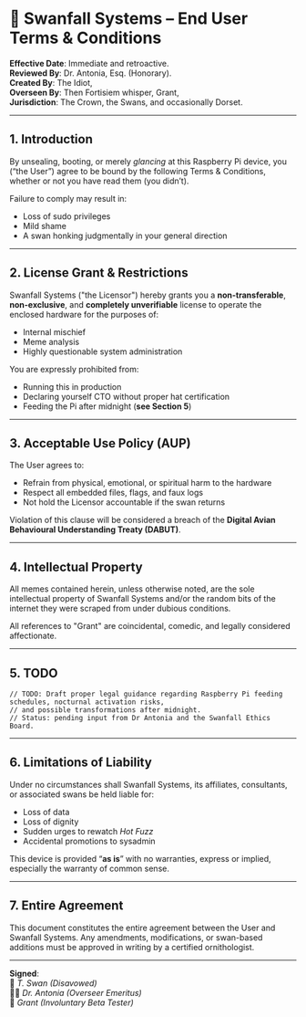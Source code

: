 
# 🧾 Swanfall Systems – End User Terms & Conditions

**Effective Date**: Immediate and retroactive.  
**Reviewed By**: Dr. Antonia, Esq. (Honorary).  
**Created By**: The Idiot,  
**Overseen By**: Then Fortisiem whisper, Grant,  
**Jurisdiction**: The Crown, the Swans, and occasionally Dorset.

---
## 1. Introduction

By unsealing, booting, or merely *glancing* at this Raspberry Pi device, you (“the User”) agree to be bound by the following Terms & Conditions, whether or not you have read them (you didn’t).

Failure to comply may result in:
- Loss of sudo privileges  
- Mild shame  
- A swan honking judgmentally in your general direction  

---

## 2. License Grant & Restrictions

Swanfall Systems ("the Licensor") hereby grants you a **non-transferable**, **non-exclusive**, and **completely unverifiable** license to operate the enclosed hardware for the purposes of:
- Internal mischief  
- Meme analysis  
- Highly questionable system administration  

You are expressly prohibited from:
- Running this in production  
- Declaring yourself CTO without proper hat certification  
- Feeding the Pi after midnight (**see Section 5**)  

---

## 3. Acceptable Use Policy (AUP)

The User agrees to:
- Refrain from physical, emotional, or spiritual harm to the hardware  
- Respect all embedded files, flags, and faux logs  
- Not hold the Licensor accountable if the swan returns  

Violation of this clause will be considered a breach of the **Digital Avian Behavioural Understanding Treaty (DABUT)**.

---

## 4. Intellectual Property

All memes contained herein, unless otherwise noted, are the sole intellectual property of Swanfall Systems and/or the random bits of the internet they were scraped from under dubious conditions.

All references to "Grant" are coincidental, comedic, and legally considered affectionate.

---

## 5. TODO

```text
// TODO: Draft proper legal guidance regarding Raspberry Pi feeding schedules, nocturnal activation risks,
// and possible transformations after midnight.
// Status: pending input from Dr Antonia and the Swanfall Ethics Board.
```

---

## 6. Limitations of Liability

Under no circumstances shall Swanfall Systems, its affiliates, consultants, or associated swans be held liable for:
- Loss of data  
- Loss of dignity  
- Sudden urges to rewatch *Hot Fuzz*  
- Accidental promotions to sysadmin  

This device is provided “**as is**” with no warranties, express or implied, especially the warranty of common sense.

---

## 7. Entire Agreement

This document constitutes the entire agreement between the User and Swanfall Systems. Any amendments, modifications, or swan-based additions must be approved in writing by a certified ornithologist.

---

**Signed**:  
🦢 *T. Swan (Disavowed)*  
👩‍⚖️ *Dr. Antonia (Overseer Emeritus)*  
🍹 *Grant (Involuntary Beta Tester)*

